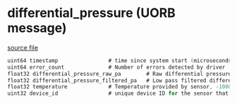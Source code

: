 # differential_pressure (UORB message)



[source file](https://github.com/PX4/PX4-Autopilot/blob/master/msg/differential_pressure.msg)

```c
uint64 timestamp                # time since system start (microseconds)
uint64 error_count              # Number of errors detected by driver
float32 differential_pressure_raw_pa        # Raw differential pressure reading (may be negative)
float32 differential_pressure_filtered_pa   # Low pass filtered differential pressure reading
float32 temperature             # Temperature provided by sensor, -1000.0f if unknown
uint32 device_id                # unique device ID for the sensor that does not change between power cycles

```
